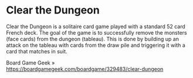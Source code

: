 # Clear the Dungeon

Clear the Dungeon is a solitaire card game played with a standard 52 card French deck. The goal of the game is to successfully remove the monsters (face cards) from the dungeon (tableau). This is done by building up an attack on the tableau with cards from the draw pile and triggering it with a card that matches in suit.

Board Game Geek » https://boardgamegeek.com/boardgame/329483/clear-dungeon

